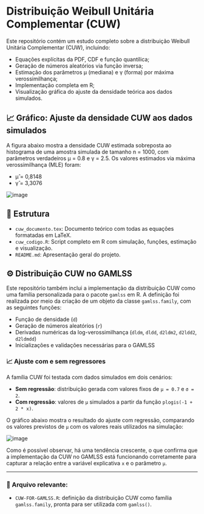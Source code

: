 # Distribuição Weibull Unitária Complementar (CUW)

Este repositório contém um estudo completo sobre a distribuição Weibull Unitária Complementar (CUW), incluindo:

- Equações explícitas da PDF, CDF e função quantílica;
- Geração de números aleatórios via função inversa;
- Estimação dos parâmetros μ (mediana) e γ (forma) por máxima verossimilhança;
- Implementação completa em R;
- Visualização gráfica do ajuste da densidade teórica aos dados simulados.

## 📈 Gráfico: Ajuste da densidade CUW aos dados simulados

A figura abaixo mostra a densidade CUW estimada sobreposta ao histograma de uma amostra simulada de tamanho n = 1000, com parâmetros verdadeiros μ = 0.8 e γ = 2.5.
Os valores estimados via máxima verossimilhança (MLE) foram:

- μ̂ = 0,8148  
- γ̂ = 3,3076

![image](https://github.com/user-attachments/assets/d7a0908a-b66f-4306-8456-2fa3371001e1)

## 📄 Estrutura

- `cuw_documento.tex`: Documento teórico com todas as equações formatadas em LaTeX.
- `cuw_codigo.R`: Script completo em R com simulação, funções, estimação e visualização.
- `README.md`: Apresentação geral do projeto.

## ⚙️ Distribuição CUW no GAMLSS

Este repositório também inclui a implementação da distribuição CUW como uma família personalizada para o pacote `gamlss` em R. A definição foi realizada por meio da criação de um objeto da classe `gamlss.family`, com as seguintes funções:

- Função de densidade (`d`)
- Geração de números aleatórios (`r`)
- Derivadas numéricas da log-verossimilhança (`dldm`, `dldd`, `d2ldm2`, `d2ldd2`, `d2ldmdd`)
- Inicializações e validações necessárias para o GAMLSS

### 📈 Ajuste com e sem regressores

A família CUW foi testada com dados simulados em dois cenários:

- **Sem regressão**: distribuição gerada com valores fixos de `μ = 0.7` e `σ = 2`.
- **Com regressão**: valores de `μ` simulados a partir da função `plogis(-1 + 2 * x)`.

O gráfico abaixo mostra o resultado do ajuste com regressão, comparando os valores previstos de `μ` com os valores reais utilizados na simulação:

![image](https://github.com/user-attachments/assets/1e3e4e5d-02fe-410e-83f8-402629c62de4)

Como é possível observar, há uma tendência crescente, o que confirma que a implementação da CUW no GAMLSS está funcionando corretamente para capturar a relação entre a variável explicativa `x` e o parâmetro `μ`.

---

### 🧩 Arquivo relevante:

- `CUW-FOR-GAMLSS.R`: definição da distribuição CUW como família `gamlss.family`, pronta para ser utilizada com `gamlss()`.
